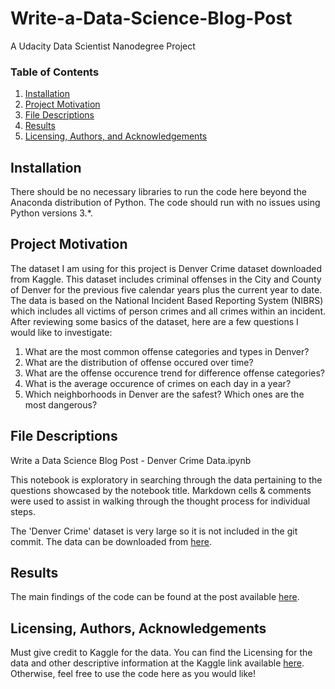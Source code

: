 # Write-a-Data-Science-Blog-Post
A Udacity Data Scientist Nanodegree Project

### Table of Contents

1. [Installation](#installation)
2. [Project Motivation](#motivation)
3. [File Descriptions](#files)
4. [Results](#results)
5. [Licensing, Authors, and Acknowledgements](#licensing)

## Installation <a name="installation"></a>

There should be no necessary libraries to run the code here beyond the Anaconda distribution of Python.  The code should run with no issues using Python versions 3.*.

## Project Motivation<a name="motivation"></a>
The dataset I am using for this project is Denver Crime dataset downloaded from Kaggle. This dataset includes criminal offenses in the City and County of Denver for the previous five calendar years plus the current year to date. The data is based on the National Incident Based Reporting System (NIBRS) which includes all victims of person crimes and all crimes within an incident. 
After reviewing some basics of the dataset, here are a few questions I would like to investigate:
1. What are the most common offense categories and types in Denver?
2. What are the distribution of offense occured over time?
3. What are the offense occurence trend for difference offense categories?
4. What is the average occurence of crimes on each day in a year?
5. Which neighborhoods in Denver are the safest? Which ones are the most dangerous?

## File Descriptions <a name="files"></a>

Write a Data Science Blog Post - Denver Crime Data.ipynb

This notebook is exploratory in searching through the data pertaining to the questions showcased by the notebook title. Markdown cells & comments were used to assist in walking through the thought process for individual steps.    

The 'Denver Crime' dataset is very large so it is not included in the git commit. The data can be downloaded from [here](https://www.kaggle.com/paultimothymooney/denver-crime-data).
## Results<a name="results"></a>

The main findings of the code can be found at the post available [here](https://medium.com/@bh2589/denver-crime-data-exploration-a541c65e75c4).

## Licensing, Authors, Acknowledgements<a name="licensing"></a>

Must give credit to Kaggle for the data. You can find the Licensing for the data and other descriptive information at the Kaggle link available [here](https://www.kaggle.com/paultimothymooney/denver-crime-data). Otherwise, feel free to use the code here as you would like! 
